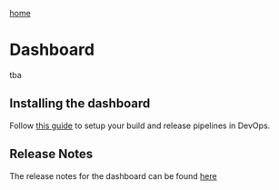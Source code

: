 [home](../README.md)

# Dashboard

tba

## Installing the dashboard

Follow [this guide](installation/dashboard-installation.md) to setup your build and release pipelines in DevOps.

## Release Notes

The release notes for the dashboard can be found [here](support/releasenotes.md)
